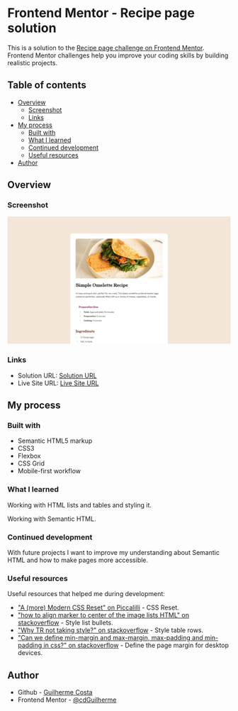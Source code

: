 # Frontend Mentor - Recipe page solution

This is a solution to the [Recipe page challenge on Frontend Mentor](https://www.frontendmentor.io/challenges/recipe-page-KiTsR8QQKm). Frontend Mentor challenges help you improve your coding skills by building realistic projects. 

## Table of contents

- [Overview](#overview)
  - [Screenshot](#screenshot)
  - [Links](#links)
- [My process](#my-process)
  - [Built with](#built-with)
  - [What I learned](#what-i-learned)
  - [Continued development](#continued-development)
  - [Useful resources](#useful-resources)
- [Author](#author)

## Overview

### Screenshot

![](screenshot/screenshot-desktop.png)

### Links

- Solution URL: [Solution URL](https://www.frontendmentor.io/solutions/omelette-recipe-page-challenge-2zgpJRu4at)
- Live Site URL: [Live Site URL](https://github.com/cdGuilherme/recipe-page-main)

## My process

### Built with

- Semantic HTML5 markup
- CSS3
- Flexbox
- CSS Grid
- Mobile-first workflow

### What I learned

Working with HTML lists and tables and styling it.

Working with Semantic HTML.

### Continued development

With future projects I want to improve my understanding about Semantic HTML and how to make pages more accessible.

### Useful resources

Useful resources that helped me during development:

- ["A (more) Modern CSS Reset" on Piccalilli](https://piccalil.li/blog/a-more-modern-css-reset/) - CSS Reset.
- ["how to align marker to center of the image lists HTML" on stackoverflow](https://stackoverflow.com/questions/40320541/how-to-align-marker-to-center-of-the-image-lists-html) - Style list bullets.
- ["Why TR not taking style?" on stackoverflow](https://stackoverflow.com/questions/2597694/why-tr-not-taking-style) - Style table rows.
- ["Can we define min-margin and max-margin, max-padding and min-padding in css?" on stackoverflow](https://stackoverflow.com/questions/38078957/can-we-define-min-margin-and-max-margin-max-padding-and-min-padding-in-css) - Define the page margin for desktop devices.

## Author

- Github - [Guilherme Costa](https://github.com/cdGuilherme)
- Frontend Mentor - [@cdGuilherme](https://www.frontendmentor.io/profile/cdGuilherme)